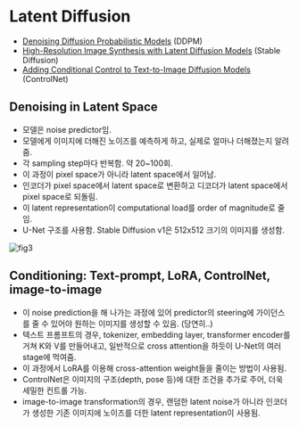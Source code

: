 # Latent Diffusion 
- [Denoising Diffusion Probabilistic Models](https://arxiv.org/pdf/2006.11239) (DDPM)
- [High-Resolution Image Synthesis with Latent Diffusion Models](https://arxiv.org/pdf/2112.10752) (Stable Diffusion)
- [Adding Conditional Control to Text-to-Image Diffusion Models](https://arxiv.org/pdf/2302.05543) (ControlNet)

## Denoising in Latent Space
- 모델은 noise predictor임.
- 모델에게 이미지에 더해진 노이즈를 예측하게 하고, 실제로 얼마나 더해졌는지 알려줌.
- 각 sampling step마다 반복함. 약 20~100회.
- 이 과정이 pixel space가 아니라 latent space에서 일어남.
- 인코더가 pixel space에서 latent space로 변환하고 디코더가 latent space에서 pixel space로 되돌림.
- 이 latent representation이 computational load를 order of magnitude로 줄임.
- U-Net 구조를 사용함. Stable Diffusion v1은 512x512 크기의 이미지를 생성함. 

![fig3](https://github.com/user-attachments/assets/d9780620-8214-45d0-b4ef-c3af8025ebec)

## Conditioning: Text-prompt, LoRA, ControlNet, image-to-image
- 이 noise prediction을 해 나가는 과정에 있어 predictor의 steering에 가이던스를 줄 수 있어야 원하는 이미지를 생성할 수 있음. (당연히..)
- 텍스트 프롬프트의 경우, tokenizer, embedding layer, transformer encoder를 거쳐 K와 V를 만들어내고, 일반적으로 cross attention을 하듯이 U-Net의 여러 stage에 먹여줌.
- 이 과정에서 LoRA를 이용해 cross-attention weight들을 줄이는 방법이 사용됨.
- ControlNet은 이미지의 구조(depth, pose 등)에 대한 조건을 추가로 주어, 더욱 세밀한 컨트롤 가능.
- image-to-image transformation의 경우, 랜덤한 latent noise가 아니라 인코더가 생성한 기존 이미지에 노이즈를 더한 latent representation이 사용됨. 
